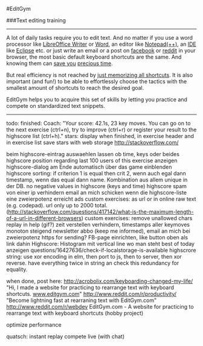 #EditGym

###Text editing training

---

A lot of daily tasks require you to edit text. And no matter if you use a word processor like [LibreOffice Writer](https://www.libreoffice.org/discover/writer) or [Word](http://en.wikipedia.org/wiki/Microsoft_Word), an editor like [Notepad(++)](http://notepad-plus-plus.org), an [IDE](http://en.wikipedia.org/wiki/Integrated_development_environment) like [Eclipse](https://eclipse.org) etc. or just write an email or a post on [facebook](http://www.facebook.com) or [reddit](http://www.reddit.com) in your browser, the most basic default keyboard shortcuts are the same. And knowing them can [save you](http://acrobolix.com/keyboarding-changed-my-life/) [precious time](http://lifehacker.com/5970089/back-to-the-basics-learn-to-use-keyboard-shortcuts-like-a-ninja).

But real efficiency is not reached by [just memorizing all shortcuts](https://www.shortcutfoo.com). It is also important (and fun!) to be able to effortlessly choose the tactics with the smallest amount of shortcuts to reach the desired goal.

EditGym helps you to acquire this set of skills by letting you practice and compete on standardized text snippets.

---

todo:
finished: Coach: "Your score: 42.1s, 23 key moves. You can go on to the next exercise (ctrl+n), try to improve (ctrl+r) or register your result to the highscore list (ctrl+h)."
stars: display when finished, in exercise header and in exercise list
save stars with web storage http://stackoverflow.com/

beim highscore-eintrag auswaehlen lassen ob time, keys oder beides
highscore position regarding last 100 users of this exercise anzeigen
highscore-dialog am Ende automatisch über das game einblenden
highscore sorting: if criterion 1 is equal then crit 2, wenn auch egal dann timestamp, wenn das equal dann name. Kombination aus allem unique in der DB.
no negative values in highscore (keys and time)
highscore spam von einer ip verhindern
email an mich schicken wenn die highscore-liste eine zweierpotenz erreicht
ads
custom exercises: as url or in online raw text (e.g. codepad). url only up to 2000 total. (http://stackoverflow.com/questions/417142/what-is-the-maximum-length-of-a-url-in-different-browsers)
custom exercises: remove unallowed chars
replay in help (gif?)
zeit verstellen verhindern, timestamps aller keymoves monoton steigend
newsletter abbo (keep me informed), email an mich bei zweierpotenz
https for sending?
FB-page einrichten, like button oben als link dahin
Highscore: Histogram mit vertical line wo man steht
best of today anzeigen
questions/16427636/check-if-localstorage-is-available
highscrore string: use xor encoding in elm, then port to js, then to server, then xor reverse. have everything twice in string an check this redundancy for equality.

when done, post here:
http://acrobolix.com/keyboarding-changed-my-life/ "Hi, I made a website for practicing to rearrange text with keyboard shortcuts. www.editgym.com"
http://www.reddit.com/r/productivity/ "Become lightning fast at rearraning text with EditGym.com"
http://www.reddit.com/r/webdev EditGym.com - A website for practicing to rearrange text with keyboard shortcuts (hobby project)

optimize performance

quatsch:
instant replay
compete live (with chat)